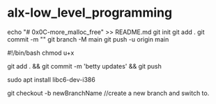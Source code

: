 # alx-low_level_programming

echo "# 0x0C-more_malloc_free" >> README.md
git init
git add .
git commit -m ""
git branch -M main
git push -u origin main

#!/bin/bash
chmod u+x 

git add . && git commit -m 'betty updates' && git push

sudo apt install libc6-dev-i386

git checkout -b newBranchName //create a new branch and switch to.
